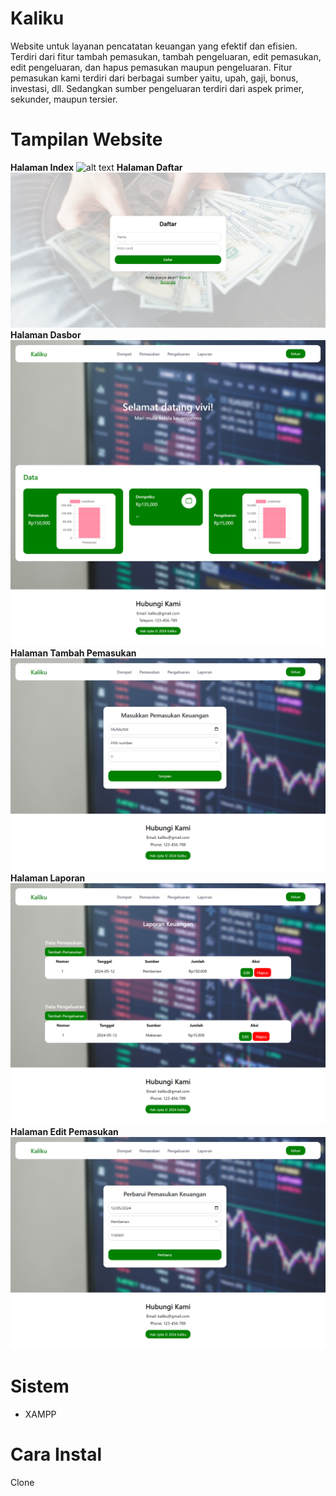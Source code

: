 # Kaliku
Website untuk layanan pencatatan keuangan yang efektif dan efisien. Terdiri dari fitur tambah pemasukan, tambah pengeluaran, edit pemasukan, edit pengeluaran, dan hapus pemasukan maupun pengeluaran. Fitur pemasukan kami terdiri dari berbagai sumber yaitu, upah, gaji, bonus, investasi, dll. Sedangkan sumber pengeluaran terdiri dari aspek primer, sekunder, maupun tersier.

# Tampilan Website
**Halaman Index**
![alt text](https://github.com/Celinahanaa/Kaliku/blob/main/img/ss%20index.png?raw=true)
**Halaman Daftar**
![alt text](https://github.com/Celinahanaa/Kaliku/blob/main/img/ss%20daftar.png?raw=true)
**Halaman Dasbor**
![alt text](https://github.com/Celinahanaa/Kaliku/blob/main/img/ss%20dasbor.png?raw=true)
**Halaman Tambah Pemasukan**
![alt text](https://github.com/Celinahanaa/Kaliku/blob/main/img/ss%20tambah%20pemasukan.png?raw=true)
**Halaman Laporan**
![alt text](https://github.com/Celinahanaa/Kaliku/blob/main/img/ss%20laporan.png?raw=true)
**Halaman Edit Pemasukan**
![alt text](https://github.com/Celinahanaa/Kaliku/blob/main/img/ss%20edit%20pemasukan.png?raw=true)


# Sistem
- XAMPP

# Cara Instal
Clone 
